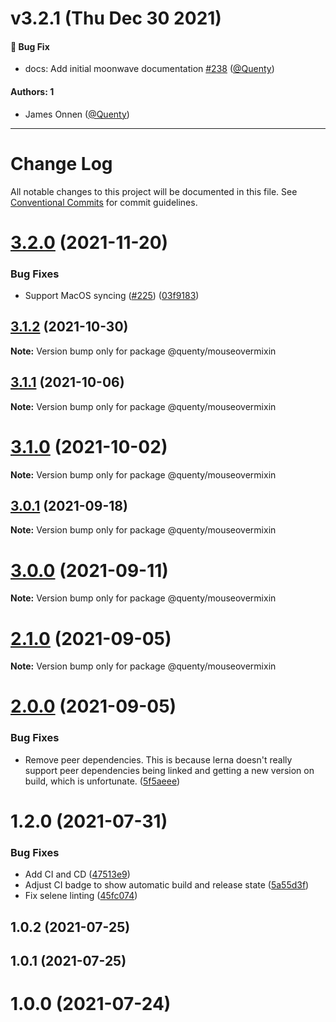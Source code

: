 # v3.2.1 (Thu Dec 30 2021)

#### 🐛 Bug Fix

- docs: Add initial moonwave documentation [#238](https://github.com/Quenty/NevermoreEngine/pull/238) ([@Quenty](https://github.com/Quenty))

#### Authors: 1

- James Onnen ([@Quenty](https://github.com/Quenty))

---

# Change Log

All notable changes to this project will be documented in this file.
See [Conventional Commits](https://conventionalcommits.org) for commit guidelines.

# [3.2.0](https://github.com/Quenty/NevermoreEngine/compare/@quenty/mouseovermixin@3.1.2...@quenty/mouseovermixin@3.2.0) (2021-11-20)


### Bug Fixes

* Support MacOS syncing ([#225](https://github.com/Quenty/NevermoreEngine/issues/225)) ([03f9183](https://github.com/Quenty/NevermoreEngine/commit/03f918392c6a5bdd33f8a17c38de371d1e06c67a))





## [3.1.2](https://github.com/Quenty/NevermoreEngine/compare/@quenty/mouseovermixin@3.1.1...@quenty/mouseovermixin@3.1.2) (2021-10-30)

**Note:** Version bump only for package @quenty/mouseovermixin





## [3.1.1](https://github.com/Quenty/NevermoreEngine/compare/@quenty/mouseovermixin@3.1.0...@quenty/mouseovermixin@3.1.1) (2021-10-06)

**Note:** Version bump only for package @quenty/mouseovermixin





# [3.1.0](https://github.com/Quenty/NevermoreEngine/compare/@quenty/mouseovermixin@3.0.1...@quenty/mouseovermixin@3.1.0) (2021-10-02)

**Note:** Version bump only for package @quenty/mouseovermixin





## [3.0.1](https://github.com/Quenty/NevermoreEngine/compare/@quenty/mouseovermixin@3.0.0...@quenty/mouseovermixin@3.0.1) (2021-09-18)

**Note:** Version bump only for package @quenty/mouseovermixin





# [3.0.0](https://github.com/Quenty/NevermoreEngine/compare/@quenty/mouseovermixin@2.1.0...@quenty/mouseovermixin@3.0.0) (2021-09-11)

**Note:** Version bump only for package @quenty/mouseovermixin





# [2.1.0](https://github.com/Quenty/NevermoreEngine/compare/@quenty/mouseovermixin@2.0.0...@quenty/mouseovermixin@2.1.0) (2021-09-05)

**Note:** Version bump only for package @quenty/mouseovermixin





# [2.0.0](https://github.com/Quenty/NevermoreEngine/compare/@quenty/mouseovermixin@1.2.0...@quenty/mouseovermixin@2.0.0) (2021-09-05)


### Bug Fixes

* Remove peer dependencies. This is because lerna doesn't really support peer dependencies being linked and getting a new version on build, which is unfortunate. ([5f5aeee](https://github.com/Quenty/NevermoreEngine/commit/5f5aeeea8de9975435309e53679f0ef7064f9dd0))





# 1.2.0 (2021-07-31)


### Bug Fixes

* Add CI and CD ([47513e9](https://github.com/Quenty/NevermoreEngine/commit/47513e9b568162707534af132396dd8756947dd3))
* Adjust CI badge to show automatic build and release state ([5a55d3f](https://github.com/Quenty/NevermoreEngine/commit/5a55d3f19bf8d66a760d67da9b56ed47fab74656))
* Fix selene linting ([45fc074](https://github.com/Quenty/NevermoreEngine/commit/45fc07489ee59127ac6582689f19a0e87c1e5b5a))



## 1.0.2 (2021-07-25)



## 1.0.1 (2021-07-25)



# 1.0.0 (2021-07-24)
